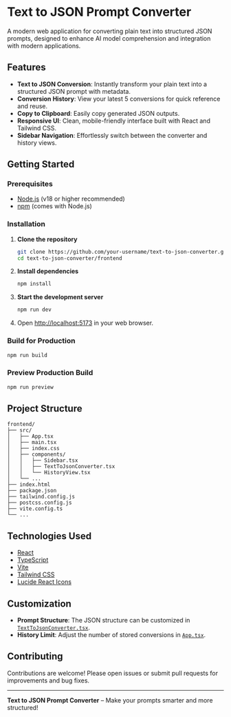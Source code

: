 # Text to JSON Prompt Converter

A modern web application for converting plain text into structured JSON prompts, designed to enhance AI model comprehension and integration with modern applications.

## Features

- **Text to JSON Conversion**: Instantly transform your plain text into a structured JSON prompt with metadata.
- **Conversion History**: View your latest 5 conversions for quick reference and reuse.
- **Copy to Clipboard**: Easily copy generated JSON outputs.
- **Responsive UI**: Clean, mobile-friendly interface built with React and Tailwind CSS.
- **Sidebar Navigation**: Effortlessly switch between the converter and history views.


## Getting Started

### Prerequisites

- [Node.js](https://nodejs.org/) (v18 or higher recommended)
- [npm](https://www.npmjs.com/) (comes with Node.js)

### Installation

1. **Clone the repository**
   ```sh
   git clone https://github.com/your-username/text-to-json-converter.git
   cd text-to-json-converter/frontend
   ```

2. **Install dependencies**
   ```sh
   npm install
   ```

3. **Start the development server**
   ```sh
   npm run dev
   ```

4. Open [http://localhost:5173](http://localhost:5173) in your web browser.

### Build for Production

```sh
npm run build
```

### Preview Production Build

```sh
npm run preview
```

## Project Structure

```
frontend/
├── src/
│   ├── App.tsx
│   ├── main.tsx
│   ├── index.css
│   ├── components/
│   │   ├── Sidebar.tsx
│   │   ├── TextToJsonConverter.tsx
│   │   └── HistoryView.tsx
│   └── ...
├── index.html
├── package.json
├── tailwind.config.js
├── postcss.config.js
├── vite.config.ts
└── ...
```

## Technologies Used

- [React](https://react.dev/)
- [TypeScript](https://www.typescriptlang.org/)
- [Vite](https://vitejs.dev/)
- [Tailwind CSS](https://tailwindcss.com/)
- [Lucide React Icons](https://lucide.dev/icons/)

## Customization

- **Prompt Structure**: The JSON structure can be customized in [`TextToJsonConverter.tsx`](src/components/TextToJsonConverter.tsx).
- **History Limit**: Adjust the number of stored conversions in [`App.tsx`](src/App.tsx).

## Contributing

Contributions are welcome! Please open issues or submit pull requests for improvements and bug fixes.

---

**Text to JSON Prompt Converter** – Make your prompts smarter and more structured!

